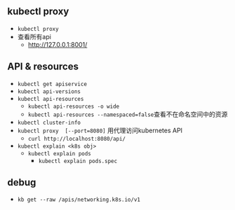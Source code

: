 
## kubectl proxy
+ `kubectl proxy`
+ 查看所有api
    + http://127.0.0.1:8001/


## API & resources
+ `kubectl get apiservice`
+ `kubectl api-versions`
+ `kubectl api-resources`
    + `kubectl api-resources -o wide`
    + `kubectl api-resources --namespaced=false`查看不在命名空间中的资源
+ `kubectl cluster-info`
+ `kubectl proxy  [--port=8080]`  用代理访问kubernetes API
    + `curl http://localhost:8080/api/`
+ `kubectl explain <k8s obj>`
    - `kubectl explain pods`  
        + `kubectl explain pods.spec` 

## debug
+ `kb get --raw /apis/networking.k8s.io/v1`